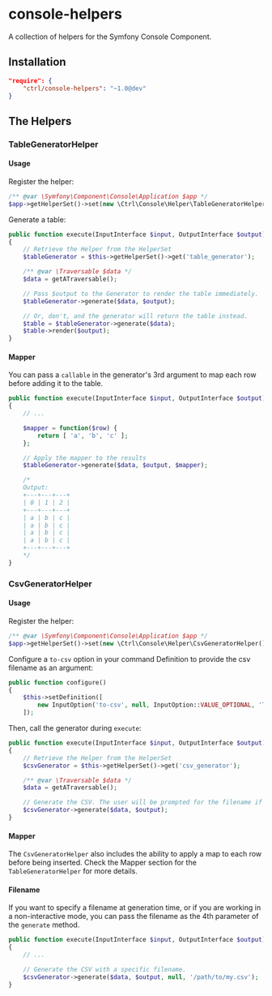console-helpers
===============

A collection of helpers for the Symfony Console Component.

## Installation

```json
"require": {
    "ctrl/console-helpers": "~1.0@dev"
}
```

## The Helpers

### TableGeneratorHelper

#### Usage

Register the helper:

```php
/** @var \Symfony\Component\Console\Application $app */
$app->getHelperSet()->set(new \Ctrl\Console\Helper\TableGeneratorHelper());
```

Generate a table:

```php
public function execute(InputInterface $input, OutputInterface $output)
{
    // Retrieve the Helper from the HelperSet
    $tableGenerator = $this->getHelperSet()->get('table_generator');

    /** @var \Traversable $data */
    $data = getATraversable();

    // Pass $output to the Generator to render the table immediately.
    $tableGenerator->generate($data, $output);

    // Or, don't, and the generator will return the table instead.
    $table = $tableGenerator->generate($data);
    $table->render($output);
}
```

#### Mapper

You can pass a `callable` in the generator's 3rd argument to map each row before adding it to the table.

```php
public function execute(InputInterface $input, OutputInterface $output)
{
    // ...

    $mapper = function($row) {
        return [ 'a', 'b', 'c' ];
    };

    // Apply the mapper to the results
    $tableGenerator->generate($data, $output, $mapper);

    /*
    Output:
    +---+---+---+
    | 0 | 1 | 2 |
    +---+---+---+
    | a | b | c |
    | a | b | c |
    | a | b | c |
    | a | b | c |
    +---+---+---+
    */
}
```

### CsvGeneratorHelper

#### Usage

Register the helper:

```php
/** @var \Symfony\Component\Console\Application $app */
$app->getHelperSet()->set(new \Ctrl\Console\Helper\CsvGeneratorHelper());
```

Configure a `to-csv` option in your command Definition to provide the csv filename as an argument:

```php
public function configure()
{
    $this->setDefinition([
        new InputOption('to-csv', null, InputOption::VALUE_OPTIONAL, 'The CSV filename')
    ]);
```

Then, call the generator during `execute`:

```php
public function execute(InputInterface $input, OutputInterface $output)
{
    // Retrieve the Helper from the HelperSet
    $csvGenerator = $this->getHelperSet()->get('csv_generator');

    /** @var \Traversable $data */
    $data = getATraversable();

    // Generate the CSV. The user will be prompted for the filename if it has not yet been provided.
    $csvGenerator->generate($data, $output);
}
```

#### Mapper

The `CsvGeneratorHelper` also includes the ability to apply a map to each row before being inserted.  Check the Mapper section for the `TableGeneratorHelper` for more details.

#### Filename

If you want to specify a filename at generation time, or if you are working in a non-interactive mode, you can pass
the filename as the 4th parameter of the `generate` method.

```php
public function execute(InputInterface $input, OutputInterface $output)
{
    // ...

    // Generate the CSV with a specific filename.
    $csvGenerator->generate($data, $output, null, '/path/to/my.csv');
}
```
